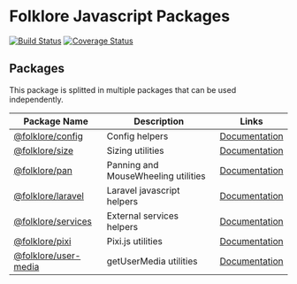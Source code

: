 Folklore Javascript Packages
============

[![Build Status](https://travis-ci.org/Folkloreatelier/folklore-js.svg?branch=master)](https://travis-ci.org/Folkloreatelier/folklore-js)
[![Coverage Status](https://coveralls.io/repos/github/Folkloreatelier/folklore-js/badge.svg?branch=master)](https://coveralls.io/github/Folkloreatelier/folklore-js?branch=master)

## Packages
This package is splitted in multiple packages that can be used independently.

| Package Name | Description | Links |
| ------------ | ----------- | ----- |
| [@folklore/config](https://github.com/Folkloreatelier/folklore-js/tree/master/packages/config) | Config helpers |  [Documentation](https://github.com/Folkloreatelier/folklore-js/tree/master/packages/config/) |
| [@folklore/size](https://github.com/Folkloreatelier/folklore-js/tree/master/packages/size) | Sizing utilities |  [Documentation](https://github.com/Folkloreatelier/folklore-js/tree/master/packages/size/) |
| [@folklore/pan](https://github.com/Folkloreatelier/folklore-js/tree/master/packages/pan) | Panning and MouseWheeling utilities |  [Documentation](https://github.com/Folkloreatelier/folklore-js/tree/master/packages/pan/) |
| [@folklore/laravel](https://github.com/Folkloreatelier/folklore-js/tree/master/packages/laravel) | Laravel javascript helpers |  [Documentation](https://github.com/Folkloreatelier/folklore-js/tree/master/packages/laravel/) |
| [@folklore/services](https://github.com/Folkloreatelier/folklore-js/tree/master/packages/services) | External services helpers |  [Documentation](https://github.com/Folkloreatelier/folklore-js/tree/master/packages/services/) |
| [@folklore/pixi](https://github.com/Folkloreatelier/folklore-js/tree/master/packages/pixi) | Pixi.js utilities |  [Documentation](https://github.com/Folkloreatelier/folklore-js/tree/master/packages/pixi/) |
| [@folklore/user-media](https://github.com/Folkloreatelier/folklore-js/tree/master/packages/user-media) | getUserMedia utilities |  [Documentation](https://github.com/Folkloreatelier/folklore-js/tree/master/packages/user-media/) |
